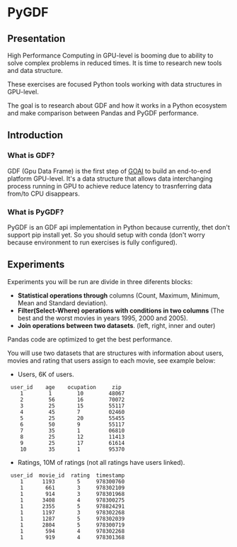 # PyGDF

## Presentation

High Performance Computing in GPU-level is booming due to  ability to solve complex problems in reduced times. It is time to research new tools and data structure.

These exercises are focused Python tools working with data structures in GPU-level.

The goal is to research about GDF and how it works in a Python ecosystem and make comparison between Pandas and PyGDF performance.

## Introduction

### What is GDF?

GDF (Gpu Data Frame) is the first step of [GOAI](https://github.com/gpuopenanalytics)  to build an end-to-end platform GPU-level. It's a data structure that allows data interchanging process running in GPU to achieve reduce latency to trasnferring data from/to CPU disappears.


### What is PyGDF?

PyGDF is an GDF api implementation in Python because currently, thet don't support pip install yet. So you should setup with conda (don't worry because environment to run exercises is fully configured).


## Experiments

Experiments you will be run are divide in three diferents blocks:
 * **Statistical operations through** columns (Count, Maximum, Minimum, Mean and Standard deviation).
 * **Filter(Select-Where) operations with conditions in two columns** (The best and the worst movies in years 1995, 2000 and 2005).
 * **Join operations between two datasets**. (left, right, inner and outer)
 
Pandas code are optimized to get the best performance.

You will use two datasets that are structures with information about users, movies and rating that users assign to each movie, see example below:

* Users, 6K of users.
```
 user_id    age    ocupation     zip
    1        1        10        48067
    2        56       16        70072
    3        25       15        55117
    4        45       7         02460
    5        25       20        55455
    6        50       9         55117
    7        35       1         06810
    8        25       12        11413
    9        25       17        61614
    10       35       1         95370
```
* Ratings, 10M of ratings (not all ratings have users linked).
```
 user_id  movie_id  rating  timestamp
    1      1193       5     978300760
    1       661       3     978302109
    1       914       3     978301968
    1      3408       4     978300275
    1      2355       5     978824291
    1      1197       3     978302268
    1      1287       5     978302039
    1      2804       5     978300719
    1       594       4     978302268
    1       919       4     978301368
```


